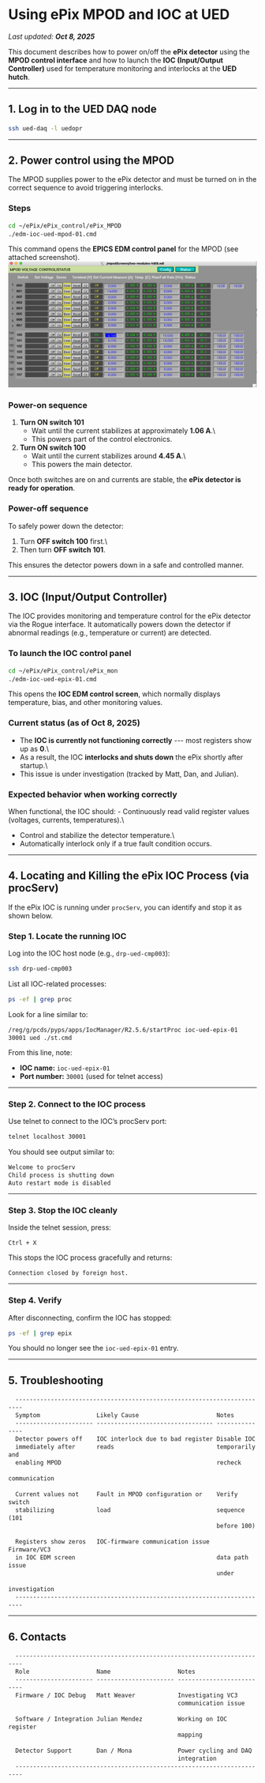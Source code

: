 # Using ePix MPOD and IOC at UED

*Last updated: **Oct 8, 2025***

This document describes how to power on/off the **ePix detector** using
the **MPOD control interface** and how to launch the **IOC (Input/Output
Controller)** used for temperature monitoring and interlocks at the
**UED hutch**.

------------------------------------------------------------------------

## 1. Log in to the UED DAQ node

``` bash
ssh ued-daq -l uedopr
```

------------------------------------------------------------------------

## 2. Power control using the MPOD

The MPOD supplies power to the ePix detector and must be turned on in
the correct sequence to avoid triggering interlocks.

### Steps

``` bash
cd ~/ePix/ePix_control/ePix_MPOD
./edm-ioc-ued-mpod-01.cmd
```

This command opens the **EPICS EDM control panel** for the MPOD (see
attached screenshot).
![ePix MPOD](ued_ePix_MPOD.png)

### Power-on sequence

1.  **Turn ON switch 101**
    -   Wait until the current stabilizes at approximately **1.06 A**.\
    -   This powers part of the control electronics.
2.  **Turn ON switch 100**
    -   Wait until the current stabilizes around **4.45 A**.\
    -   This powers the main detector.

Once both switches are on and currents are stable, the **ePix detector
is ready for operation**.

### Power-off sequence

To safely power down the detector:

1.  Turn **OFF switch 100** first.\
2.  Then turn **OFF switch 101**.

This ensures the detector powers down in a safe and controlled manner.

------------------------------------------------------------------------

## 3. IOC (Input/Output Controller)

The IOC provides monitoring and temperature control for the ePix
detector via the Rogue interface. It automatically powers down the
detector if abnormal readings (e.g., temperature or current) are
detected.

### To launch the IOC control panel

``` bash
cd ~/ePix/ePix_control/ePix_mon
./edm-ioc-ued-epix-01.cmd
```

This opens the **IOC EDM control screen**, which normally displays
temperature, bias, and other monitoring values.

### Current status (as of Oct 8, 2025)

-   The **IOC is currently not functioning correctly** --- most
    registers show up as **0**.\
-   As a result, the IOC **interlocks and shuts down** the ePix shortly
    after startup.\
-   This issue is under investigation (tracked by Matt, Dan, and
    Julian).

### Expected behavior when working correctly

When functional, the IOC should: - Continuously read valid register
values (voltages, currents, temperatures).\
- Control and stabilize the detector temperature.\
- Automatically interlock only if a true fault condition occurs.

------------------------------------------------------------------------
## 4. Locating and Killing the ePix IOC Process (via procServ)

If the ePix IOC is running under `procServ`, you can identify and stop it as shown below.

### Step 1. Locate the running IOC

Log into the IOC host node (e.g., `drp-ued-cmp003`):

```bash
ssh drp-ued-cmp003
```

List all IOC-related processes:

```bash
ps -ef | grep proc
```

Look for a line similar to:

```
/reg/g/pcds/pyps/apps/IocManager/R2.5.6/startProc ioc-ued-epix-01 30001 ued ./st.cmd
```

From this line, note:
- **IOC name:** `ioc-ued-epix-01`  
- **Port number:** `30001` (used for telnet access)

---

### Step 2. Connect to the IOC process

Use telnet to connect to the IOC’s procServ port:

```bash
telnet localhost 30001
```

You should see output similar to:

```
Welcome to procServ
Child process is shutting down
Auto restart mode is disabled
```

---

### Step 3. Stop the IOC cleanly

Inside the telnet session, press:

```
Ctrl + X
```

This stops the IOC process gracefully and returns:

```
Connection closed by foreign host.
```

---

### Step 4. Verify

After disconnecting, confirm the IOC has stopped:

```bash
ps -ef | grep epix
```

You should no longer see the `ioc-ued-epix-01` entry.

---

## 5. Troubleshooting
```
  ------------------------------------------------------------------------
  Symptom                Likely Cause                      Notes
  ---------------------- --------------------------------- ---------------
  Detector powers off    IOC interlock due to bad register Disable IOC
  immediately after      reads                             temporarily and
  enabling MPOD                                            recheck
                                                           communication

  Current values not     Fault in MPOD configuration or    Verify switch
  stabilizing            load                              sequence (101
                                                           before 100)

  Registers show zeros   IOC-firmware communication issue  Firmware/VC3
  in IOC EDM screen                                        data path issue
                                                           under
                                                           investigation
  ------------------------------------------------------------------------
```
------------------------------------------------------------------------

## 6. Contacts
```
  ------------------------------------------------------------------------
  Role                   Name                   Notes
  ---------------------- ---------------------- --------------------------
  Firmware / IOC Debug   Matt Weaver            Investigating VC3
                                                communication issue

  Software / Integration Julian Mendez          Working on IOC register
                                                mapping

  Detector Support       Dan / Mona             Power cycling and DAQ
                                                integration
  ------------------------------------------------------------------------
```
